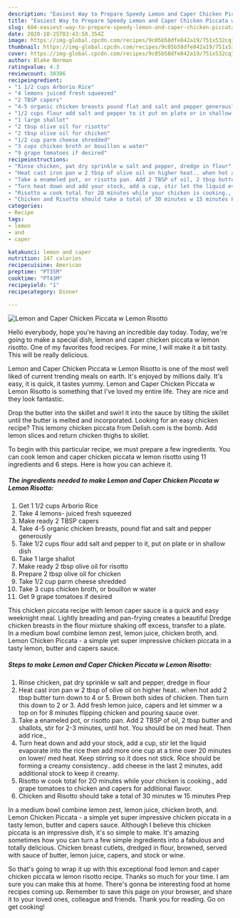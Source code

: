 ```yaml
---
description: "Easiest Way to Prepare Speedy Lemon and Caper Chicken Piccata w Lemon Risotto"
title: "Easiest Way to Prepare Speedy Lemon and Caper Chicken Piccata w Lemon Risotto"
slug: 684-easiest-way-to-prepare-speedy-lemon-and-caper-chicken-piccata-w-lemon-risotto
date: 2020-10-25T03:43:58.354Z
image: https://img-global.cpcdn.com/recipes/9c05b58dfe042a19/751x532cq70/lemon-and-caper-chicken-piccata-w-lemon-risotto-recipe-main-photo.jpg
thumbnail: https://img-global.cpcdn.com/recipes/9c05b58dfe042a19/751x532cq70/lemon-and-caper-chicken-piccata-w-lemon-risotto-recipe-main-photo.jpg
cover: https://img-global.cpcdn.com/recipes/9c05b58dfe042a19/751x532cq70/lemon-and-caper-chicken-piccata-w-lemon-risotto-recipe-main-photo.jpg
author: Blake Norman
ratingvalue: 4.3
reviewcount: 30386
recipeingredient:
- "1 1/2 cups Arborio Rice"
- "4 lemons juiced fresh squeezed"
- "2 TBSP capers"
- "4-5 organic chicken breasts pound flat and salt and pepper generously"
- "1/2 cups flour add salt and pepper to it put on plate or in shallow dish"
- "1 large shallot"
- "2 tbsp olive oil for risotto"
- "2 tbsp olive oil for chicken"
- "1/2 cup parm cheese shredded"
- "3 cups chicken broth or bouillon w water"
- "9 grape tomatoes if desired"
recipeinstructions:
- "Rinse chicken, pat dry sprinkle w salt and pepper, dredge in flour"
- "Heat cast iron pan w 2 tbsp of olive oil on higher heat.. when hot add 2 tbsp butter turn down to 4 or 5. Brown both sides of chicken. Then turn this down to 2 or 3. Add fresh lemon juice, capers and let simmer w a top on for 8 minutes flipping chicken and pouring sauce over."
- "Take a enameled pot, or risotto pan. Add 2 TBSP of oil, 2 tbsp butter and shallots, stir for 2-3 minutes, until hot. You should be on med heat. Then add rice.,"
- "Turn heat down and add your stock, add a cup, stir let the liquid evaporate into the rice then add more one cup at a time over 20 minutes on lower/ med heat. Keep stirring so it does not stick. Rice should be forming a creamy consistency.. add cheese in the last 2 minutes, add additional stock to keep it creamy."
- "Risotto w cook total for 2O minutes while your chicken is cooking., add grape tomatoes to chicken and capers for additional flavor."
- "Chicken and Risotto should take a total of 30 minutes w 15 minutes Prep"
categories:
- Recipe
tags:
- lemon
- and
- caper

katakunci: lemon and caper 
nutrition: 147 calories
recipecuisine: American
preptime: "PT35M"
cooktime: "PT43M"
recipeyield: "1"
recipecategory: Dinner

---
```



![Lemon and Caper Chicken Piccata w Lemon Risotto](https://img-global.cpcdn.com/recipes/9c05b58dfe042a19/751x532cq70/lemon-and-caper-chicken-piccata-w-lemon-risotto-recipe-main-photo.jpg)

Hello everybody, hope you're having an incredible day today. Today, we're going to make a special dish, lemon and caper chicken piccata w lemon risotto. One of my favorites food recipes. For mine, I will make it a bit tasty. This will be really delicious.

Lemon and Caper Chicken Piccata w Lemon Risotto is one of the most well liked of current trending meals on earth. It's enjoyed by millions daily. It's easy, it is quick, it tastes yummy. Lemon and Caper Chicken Piccata w Lemon Risotto is something that I've loved my entire life. They are nice and they look fantastic.

Drop the butter into the skillet and swirl it into the sauce by tilting the skillet until the butter is melted and incorporated. Looking for an easy chicken recipe? This lemony chicken piccata from Delish.com is the bomb. Add lemon slices and return chicken thighs to skillet.


To begin with this particular recipe, we must prepare a few ingredients. You can cook lemon and caper chicken piccata w lemon risotto using 11 ingredients and 6 steps. Here is how you can achieve it.

<!--inarticleads1-->

##### The ingredients needed to make Lemon and Caper Chicken Piccata w Lemon Risotto:

1. Get 1 1/2 cups Arborio Rice
1. Take 4 lemons- juiced fresh squeezed
1. Make ready 2 TBSP capers
1. Take 4-5 organic chicken breasts, pound flat and salt and pepper generously
1. Take 1/2 cups flour add salt and pepper to it, put on plate or in shallow dish
1. Take 1 large shallot
1. Make ready 2 tbsp olive oil for risotto
1. Prepare 2 tbsp olive oil for chicken
1. Take 1/2 cup parm cheese shredded
1. Take 3 cups chicken broth, or bouillon w water
1. Get 9 grape tomatoes if desired


This chicken piccata recipe with lemon caper sauce is a quick and easy weeknight meal. Lightly breading and pan-frying creates a beautiful Dredge chicken breasts in the flour mixture shaking off excess, transfer to a plate. In a medium bowl combine lemon zest, lemon juice, chicken broth, and. Lemon Chicken Piccata - a simple yet super impressive chicken piccata in a tasty lemon, butter and capers sauce. 

<!--inarticleads2-->

##### Steps to make Lemon and Caper Chicken Piccata w Lemon Risotto:

1. Rinse chicken, pat dry sprinkle w salt and pepper, dredge in flour
1. Heat cast iron pan w 2 tbsp of olive oil on higher heat.. when hot add 2 tbsp butter turn down to 4 or 5. Brown both sides of chicken. Then turn this down to 2 or 3. Add fresh lemon juice, capers and let simmer w a top on for 8 minutes flipping chicken and pouring sauce over.
1. Take a enameled pot, or risotto pan. Add 2 TBSP of oil, 2 tbsp butter and shallots, stir for 2-3 minutes, until hot. You should be on med heat. Then add rice.,
1. Turn heat down and add your stock, add a cup, stir let the liquid evaporate into the rice then add more one cup at a time over 20 minutes on lower/ med heat. Keep stirring so it does not stick. Rice should be forming a creamy consistency.. add cheese in the last 2 minutes, add additional stock to keep it creamy.
1. Risotto w cook total for 2O minutes while your chicken is cooking., add grape tomatoes to chicken and capers for additional flavor.
1. Chicken and Risotto should take a total of 30 minutes w 15 minutes Prep


In a medium bowl combine lemon zest, lemon juice, chicken broth, and. Lemon Chicken Piccata - a simple yet super impressive chicken piccata in a tasty lemon, butter and capers sauce. Although I believe this chicken piccata is an impressive dish, it&#39;s so simple to make. It&#39;s amazing sometimes how you can turn a few simple ingredients into a fabulous and totally delicious. Chicken breast cutlets, dredged in flour, browned, served with sauce of butter, lemon juice, capers, and stock or wine. 

So that's going to wrap it up with this exceptional food lemon and caper chicken piccata w lemon risotto recipe. Thanks so much for your time. I am sure you can make this at home. There's gonna be interesting food at home recipes coming up. Remember to save this page on your browser, and share it to your loved ones, colleague and friends. Thank you for reading. Go on get cooking!
